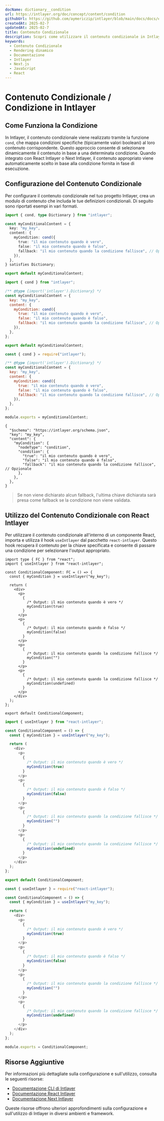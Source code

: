```yaml
---
docName: dictionary__condition
url: https://intlayer.org/doc/concept/content/condition
githubUrl: https://github.com/aymericzip/intlayer/blob/main/docs/docs/en/dictionary/condition.md
createdAt: 2025-02-7
updatedAt: 2025-02-7
title: Contenuto Condizionale
description: Scopri come utilizzare il contenuto condizionale in Intlayer per visualizzare dinamicamente contenuti in base a condizioni specifiche. Segui questa documentazione per implementare condizioni in modo efficiente nel tuo progetto.
keywords:
  - Contenuto Condizionale
  - Rendering dinamico
  - Documentazione
  - Intlayer
  - Next.js
  - JavaScript
  - React
---
```


# Contenuto Condizionale / Condizione in Intlayer

## Come Funziona la Condizione

In Intlayer, il contenuto condizionale viene realizzato tramite la funzione `cond`, che mappa condizioni specifiche (tipicamente valori booleani) al loro contenuto corrispondente. Questo approccio consente di selezionare dinamicamente il contenuto in base a una determinata condizione. Quando integrato con React Intlayer o Next Intlayer, il contenuto appropriato viene automaticamente scelto in base alla condizione fornita in fase di esecuzione.

## Configurazione del Contenuto Condizionale

Per configurare il contenuto condizionale nel tuo progetto Intlayer, crea un modulo di contenuto che includa le tue definizioni condizionali. Di seguito sono riportati esempi in vari formati.

```typescript fileName="**/*.content.ts" contentDeclarationFormat="typescript"
import { cond, type Dictionary } from "intlayer";

const myConditionalContent = {
  key: "my_key",
  content: {
    myCondition: cond({
      true: "il mio contenuto quando è vero",
      false: "il mio contenuto quando è falso",
      fallback: "il mio contenuto quando la condizione fallisce", // Opzionale
    }),
  },
} satisfies Dictionary;

export default myConditionalContent;
```

```javascript fileName="**/*.content.mjs" contentDeclarationFormat="esm"
import { cond } from "intlayer";

/** @type {import('intlayer').Dictionary} */
const myConditionalContent = {
  key: "my_key",
  content: {
    myCondition: cond({
      true: "il mio contenuto quando è vero",
      false: "il mio contenuto quando è falso",
      fallback: "il mio contenuto quando la condizione fallisce", // Opzionale
    }),
  },
};

export default myConditionalContent;
```

```javascript fileName="**/*.content.cjs" contentDeclarationFormat="commonjs"
const { cond } = require("intlayer");

/** @type {import('intlayer').Dictionary} */
const myConditionalContent = {
  key: "my_key",
  content: {
    myCondition: cond({
      true: "il mio contenuto quando è vero",
      false: "il mio contenuto quando è falso",
      fallback: "il mio contenuto quando la condizione fallisce", // Opzionale
    }),
  },
};

module.exports = myConditionalContent;
```

```json5 fileName="**/*.content.json" contentDeclarationFormat="json"
{
  "$schema": "https://intlayer.org/schema.json",
  "key": "my_key",
  "content": {
    "myCondition": {
      "nodeType": "condition",
      "condition": {
        "true": "il mio contenuto quando è vero",
        "false": "il mio contenuto quando è falso",
        "fallback": "il mio contenuto quando la condizione fallisce", // Opzionale
      },
    },
  },
}
```

> Se non viene dichiarato alcun fallback, l'ultima chiave dichiarata sarà presa come fallback se la condizione non viene validata.

## Utilizzo del Contenuto Condizionale con React Intlayer

Per utilizzare il contenuto condizionale all'interno di un componente React, importa e utilizza il hook `useIntlayer` dal pacchetto `react-intlayer`. Questo hook recupera il contenuto per la chiave specificata e consente di passare una condizione per selezionare l'output appropriato.

```tsx fileName="**/*.tsx" codeFormat="typescript"
import type { FC } from "react";
import { useIntlayer } from "react-intlayer";

const ConditionalComponent: FC = () => {
  const { myCondition } = useIntlayer("my_key");

  return (
    <div>
      <p>
        {
          /* Output: il mio contenuto quando è vero */
          myCondition(true)
        }
      </p>
      <p>
        {
          /* Output: il mio contenuto quando è falso */
          myCondition(false)
        }
      </p>
      <p>
        {
          /* Output: il mio contenuto quando la condizione fallisce */
          myCondition("")
        }
      </p>
      <p>
        {
          /* Output: il mio contenuto quando la condizione fallisce */
          myCondition(undefined)
        }
      </p>
    </div>
  );
};

export default ConditionalComponent;
```

```javascript fileName="**/*.mjx" codeFormat="esm"
import { useIntlayer } from "react-intlayer";

const ConditionalComponent = () => {
  const { myCondition } = useIntlayer("my_key");

  return (
    <div>
      <p>
        {
          /* Output: il mio contenuto quando è vero */
          myCondition(true)
        }
      </p>
      <p>
        {
          /* Output: il mio contenuto quando è falso */
          myCondition(false)
        }
      </p>
      <p>
        {
          /* Output: il mio contenuto quando la condizione fallisce */
          myCondition("")
        }
      </p>
      <p>
        {
          /* Output: il mio contenuto quando la condizione fallisce */
          myCondition(undefined)
        }
      </p>
    </div>
  );
};

export default ConditionalComponent;
```

```javascript fileName="**/*.cjs" codeFormat="commonjs"
const { useIntlayer } = require("react-intlayer");

const ConditionalComponent = () => {
  const { myCondition } = useIntlayer("my_key");

  return (
    <div>
      <p>
        {
          /* Output: il mio contenuto quando è vero */
          myCondition(true)
        }
      </p>
      <p>
        {
          /* Output: il mio contenuto quando è falso */
          myCondition(false)
        }
      </p>
      <p>
        {
          /* Output: il mio contenuto quando la condizione fallisce */
          myCondition("")
        }
      </p>
      <p>
        {
          /* Output: il mio contenuto quando la condizione fallisce */
          myCondition(undefined)
        }
      </p>
    </div>
  );
};

module.exports = ConditionalComponent;
```

## Risorse Aggiuntive

Per informazioni più dettagliate sulla configurazione e sull'utilizzo, consulta le seguenti risorse:

- [Documentazione CLI di Intlayer](https://github.com/aymericzip/intlayer/blob/main/docs/docs/it/intlayer_cli.md)
- [Documentazione React Intlayer](https://github.com/aymericzip/intlayer/blob/main/docs/docs/it/intlayer_with_create_react_app.md)
- [Documentazione Next Intlayer](https://github.com/aymericzip/intlayer/blob/main/docs/docs/it/intlayer_with_nextjs_15.md)

Queste risorse offrono ulteriori approfondimenti sulla configurazione e sull'utilizzo di Intlayer in diversi ambienti e framework.
